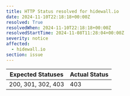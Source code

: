 ```yaml
---
title: HTTP Status resolved for hidewall.io
date: 2024-11-10T22:18:18+00:00Z
resolved: True
resolvedWhen: 2024-11-10T22:18:18+00:00Z
resolvedStartTime: 2024-11-08T11:28:04+00:00Z
severity: notice
affected:
  - hidewall.io
section: issue
---
```


| Expected Statuses | Actual Status  |
|-------------------|----------------|
| 200, 301, 302, 403 | 403 |

